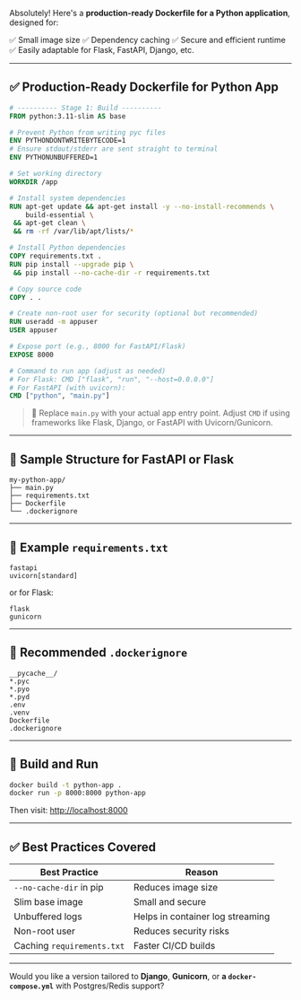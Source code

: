 Absolutely! Here's a **production-ready Dockerfile for a Python application**, designed for:

✅ Small image size
✅ Dependency caching
✅ Secure and efficient runtime
✅ Easily adaptable for Flask, FastAPI, Django, etc.

---

## ✅ Production-Ready Dockerfile for Python App

```dockerfile
# ---------- Stage 1: Build ----------
FROM python:3.11-slim AS base

# Prevent Python from writing pyc files
ENV PYTHONDONTWRITEBYTECODE=1
# Ensure stdout/stderr are sent straight to terminal
ENV PYTHONUNBUFFERED=1

# Set working directory
WORKDIR /app

# Install system dependencies
RUN apt-get update && apt-get install -y --no-install-recommends \
    build-essential \
 && apt-get clean \
 && rm -rf /var/lib/apt/lists/*

# Install Python dependencies
COPY requirements.txt .
RUN pip install --upgrade pip \
 && pip install --no-cache-dir -r requirements.txt

# Copy source code
COPY . .

# Create non-root user for security (optional but recommended)
RUN useradd -m appuser
USER appuser

# Expose port (e.g., 8000 for FastAPI/Flask)
EXPOSE 8000

# Command to run app (adjust as needed)
# For Flask: CMD ["flask", "run", "--host=0.0.0.0"]
# For FastAPI (with uvicorn):
CMD ["python", "main.py"]
```

> 🔁 Replace `main.py` with your actual app entry point. Adjust `CMD` if using frameworks like Flask, Django, or FastAPI with Uvicorn/Gunicorn.

---

## 📁 Sample Structure for FastAPI or Flask

```
my-python-app/
├── main.py
├── requirements.txt
├── Dockerfile
└── .dockerignore
```

---

## 📄 Example `requirements.txt`

```
fastapi
uvicorn[standard]
```

or for Flask:

```
flask
gunicorn
```

---

## 📄 Recommended `.dockerignore`

```dockerignore
__pycache__/
*.pyc
*.pyo
*.pyd
.env
.venv
Dockerfile
.dockerignore
```

---

## 🚀 Build and Run

```bash
docker build -t python-app .
docker run -p 8000:8000 python-app
```

Then visit: [http://localhost:8000](http://localhost:8000)

---

## ✅ Best Practices Covered

| Best Practice              | Reason                           |
| -------------------------- | -------------------------------- |
| `--no-cache-dir` in pip    | Reduces image size               |
| Slim base image            | Small and secure                 |
| Unbuffered logs            | Helps in container log streaming |
| Non-root user              | Reduces security risks           |
| Caching `requirements.txt` | Faster CI/CD builds              |

---

Would you like a version tailored to **Django**, **Gunicorn**, or **a `docker-compose.yml`** with Postgres/Redis support?
